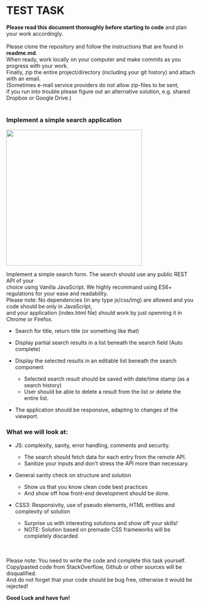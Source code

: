 # TEST TASK

**Please read this document thoroughly before starting to code** and plan your work accordingly.<br/><br/>
Please clone the repository and follow the instructions that are found in **readme.md**.<br/> When ready, work locally on your computer and make commits as you progress with your work. <br/>Finally, zip the entire project/directory (including your git history) and attach with an email.<br/>
(Sometimes e-mail service providers do not allow zip-files to be sent, <br/>if you run into trouble please figure out an alternative solution, e.g. shared Dropbox or Google Drive.)<br/><br/>



### Implement a simple search application

<img src="search.jpg" style="width: 360px">

Implement a simple search form. The search should use any public REST API of your<br/>
choice using Vanilla JavaScript. We highly recommand using ES6+ regulations for your ease and readability.<br/>
Please note: No dependencies (in any type js/css/img) are allowed and you code should be only in JavaScript,<br/> 
and your application (index.html file) should work by just openning it in Chrome or Firefox.<br/>

- Search for title, return title (or something like that)
- Display partial search results in a list beneath the search field (Auto complete)
- Display the selected results in an editable list beneath the search component

  - Selected search result should be saved with date/time stamp (as a
    search history)
  - User should be able to delete a result from the list or delete the entire
    list.

- The application should be responsive, adapting to changes of the viewport.

### What we will look at:



- JS: complexity, sanity, error handling, comments and security.

  - The search should fetch data for each entry from the remote API.
  - Sanitize your inputs and don’t stress the API more than necessary.

- General sanity check on structure and solution
  - Show us that you know clean code best practices
  - And show off how front-end development should be done.

- CSS3: Responsivity, use of pseudo elements, HTML entities and complexity
  of solution

  - Surprise us with interesting solutions and show off your skills!
  - NOTE: Solution based on premade CSS frameworks will be completely discarded


<br/><br/>
Please note: You need to write the code and complete this task yourself.<br/>
Copy/pasted code from StackOverflow, Github or other sources will be disqualified.<br/>
And do not forget that your code should be bug free, otherwise it would be rejected!


**Good Luck and have fun!**

